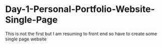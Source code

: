 # Day-1-Personal-Portfolio-Website-Single-Page
This is not the first but I am resuming to front end so have to create some single page website
